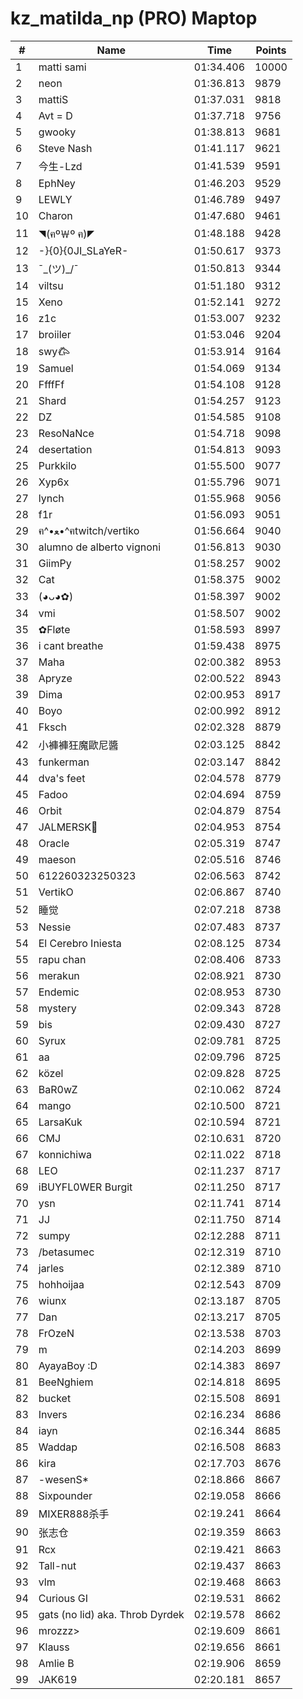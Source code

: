 # kz_matilda_np (PRO) Maptop

|  # | Name | Time | Points |
|-------------- | -------------- | -------------- | -------------- | 
| 1 | matti sami | 01:34.406 | 10000 | 
| 2 | neon | 01:36.813 | 9879 | 
| 3 | mattiS | 01:37.031 | 9818 | 
| 4 | Avt = D | 01:37.718 | 9756 | 
| 5 | gwooky | 01:38.813 | 9681 | 
| 6 | Steve Nash | 01:41.117 | 9621 | 
| 7 | 今生-Lzd | 01:41.539 | 9591 | 
| 8 | EphNey | 01:46.203 | 9529 | 
| 9 | LEWLY | 01:46.789 | 9497 | 
| 10 | Charon | 01:47.680 | 9461 | 
| 11 | ◥(ฅº￦º ฅ)◤ | 01:48.188 | 9428 | 
| 12 | -}{0}{0JI_SLaYeR- | 01:50.617 | 9373 | 
| 13 | ¯\_(ツ)_/¯ | 01:50.813 | 9344 | 
| 14 | viltsu | 01:51.180 | 9312 | 
| 15 | Xeno | 01:52.141 | 9272 | 
| 16 | z1c | 01:53.007 | 9232 | 
| 17 | broiiler | 01:53.046 | 9204 | 
| 18 | swy𐂃 | 01:53.914 | 9164 | 
| 19 | Samuel | 01:54.069 | 9134 | 
| 20 | FfffFf | 01:54.108 | 9128 | 
| 21 | Shard | 01:54.257 | 9123 | 
| 22 | DZ | 01:54.585 | 9108 | 
| 23 | ResoNaNce | 01:54.718 | 9098 | 
| 24 | desertation | 01:54.813 | 9093 | 
| 25 | Purkkilo | 01:55.500 | 9077 | 
| 26 | Xyp6x | 01:55.796 | 9071 | 
| 27 | lynch | 01:55.968 | 9056 | 
| 28 | f1r | 01:56.093 | 9051 | 
| 29 | ฅ^•ﻌ•^ฅtwitch/vertiko | 01:56.664 | 9040 | 
| 30 | alumno de alberto vignoni | 01:56.813 | 9030 | 
| 31 | GiimPy | 01:58.257 | 9002 | 
| 32 | Cat | 01:58.375 | 9002 | 
| 33 | (◕ᴗ◕✿) | 01:58.397 | 9002 | 
| 34 | vmi | 01:58.507 | 9002 | 
| 35 | ✿Fløte | 01:58.593 | 8997 | 
| 36 | i cant breathe | 01:59.438 | 8975 | 
| 37 | Maha | 02:00.382 | 8953 | 
| 38 | Apryze | 02:00.522 | 8943 | 
| 39 | Dima | 02:00.953 | 8917 | 
| 40 | Boyo | 02:00.992 | 8912 | 
| 41 | Fksch | 02:02.328 | 8879 | 
| 42 | 小褲褲狂魔歐尼醬 | 02:03.125 | 8842 | 
| 43 | funkerman | 02:03.147 | 8842 | 
| 44 | dva's feet | 02:04.578 | 8779 | 
| 45 | Fadoo | 02:04.694 | 8759 | 
| 46 | Orbit | 02:04.879 | 8754 | 
| 47 | JALMERSK👀 | 02:04.953 | 8754 | 
| 48 | Oracle | 02:05.319 | 8747 | 
| 49 | maeson | 02:05.516 | 8746 | 
| 50 | 612260323250323 | 02:06.563 | 8742 | 
| 51 | VertikO | 02:06.867 | 8740 | 
| 52 | 睡觉 | 02:07.218 | 8738 | 
| 53 | Nessie | 02:07.483 | 8737 | 
| 54 | El Cerebro Iniesta | 02:08.125 | 8734 | 
| 55 | rapu chan | 02:08.406 | 8733 | 
| 56 | merakun | 02:08.921 | 8730 | 
| 57 | Endemic | 02:08.953 | 8730 | 
| 58 | mystery | 02:09.343 | 8728 | 
| 59 | bis | 02:09.430 | 8727 | 
| 60 | Syrux | 02:09.781 | 8725 | 
| 61 | aa | 02:09.796 | 8725 | 
| 62 | közel | 02:09.828 | 8725 | 
| 63 | BaR0wZ | 02:10.062 | 8724 | 
| 64 | mango | 02:10.500 | 8721 | 
| 65 | LarsaKuk | 02:10.594 | 8721 | 
| 66 | CMJ | 02:10.631 | 8720 | 
| 67 | konnichiwa | 02:11.022 | 8718 | 
| 68 | LEO | 02:11.237 | 8717 | 
| 69 | iBUYFL0WER Burgit | 02:11.250 | 8717 | 
| 70 | ysn | 02:11.741 | 8714 | 
| 71 | JJ | 02:11.750 | 8714 | 
| 72 | sumpy | 02:12.288 | 8711 | 
| 73 | /betasumec | 02:12.319 | 8710 | 
| 74 | jarles | 02:12.389 | 8710 | 
| 75 | hohhoijaa | 02:12.543 | 8709 | 
| 76 | wiunx | 02:13.187 | 8705 | 
| 77 | Dan | 02:13.217 | 8705 | 
| 78 | FrOzeN | 02:13.538 | 8703 | 
| 79 | m | 02:14.203 | 8699 | 
| 80 | AyayaBoy :D | 02:14.383 | 8697 | 
| 81 | BeeNghiem | 02:14.818 | 8695 | 
| 82 | bucket | 02:15.508 | 8691 | 
| 83 | Invers | 02:16.234 | 8686 | 
| 84 | iayn | 02:16.344 | 8685 | 
| 85 | Waddap | 02:16.508 | 8683 | 
| 86 | kira | 02:17.703 | 8676 | 
| 87 | -wesenS* | 02:18.866 | 8667 | 
| 88 | Sixpounder | 02:19.058 | 8666 | 
| 89 | MIXER888杀手 | 02:19.241 | 8664 | 
| 90 | 张志仓 | 02:19.359 | 8663 | 
| 91 | Rcx | 02:19.421 | 8663 | 
| 92 | Tall-nut | 02:19.437 | 8663 | 
| 93 | vlm | 02:19.468 | 8663 | 
| 94 | Curious GI | 02:19.531 | 8662 | 
| 95 | gats (no lid) aka. Throb Dyrdek | 02:19.578 | 8662 | 
| 96 | mrozzz> | 02:19.609 | 8661 | 
| 97 | Klauss | 02:19.656 | 8661 | 
| 98 | Amlie B | 02:19.906 | 8659 | 
| 99 | JAK619 | 02:20.181 | 8657 | 

